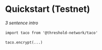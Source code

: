 # Quickstart (Testnet)

_3 sentence intro_\
\
`import taco from '@threshold-network/taco'` \
\
`taco.encrypt(...)`
